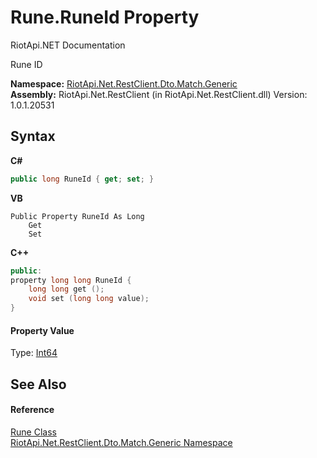 # Rune.RuneId Property 
RiotApi.NET Documentation 

Rune ID

**Namespace:**&nbsp;<a href="f4767f78-ec21-8fc9-5619-34d53bfe8e2e">RiotApi.Net.RestClient.Dto.Match.Generic</a><br />**Assembly:**&nbsp;RiotApi.Net.RestClient (in RiotApi.Net.RestClient.dll) Version: 1.0.1.20531

## Syntax

**C#**<br />
``` C#
public long RuneId { get; set; }
```

**VB**<br />
``` VB
Public Property RuneId As Long
	Get
	Set
```

**C++**<br />
``` C++
public:
property long long RuneId {
	long long get ();
	void set (long long value);
}
```


#### Property Value
Type: <a href="http://msdn2.microsoft.com/en-us/library/6yy583ek" target="_blank">Int64</a>

## See Also


#### Reference
<a href="d4c35c5b-ffdb-4ab7-7800-8fd38d0837e5">Rune Class</a><br /><a href="f4767f78-ec21-8fc9-5619-34d53bfe8e2e">RiotApi.Net.RestClient.Dto.Match.Generic Namespace</a><br />